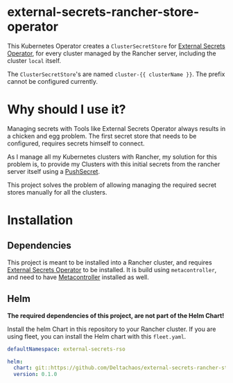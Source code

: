 # external-secrets-rancher-store-operator

This Kubernetes Operator creates a `ClusterSecretStore` for 
[External Secrets Operator](https://external-secrets.io/latest/provider/kubernetes/), for every cluster managed by
the Rancher server, including the cluster `local` itself.

The `ClusterSecretStore`'s are named `cluster-{{ clusterName }}`. The prefix cannot be configured currently.

# Why should I use it?

Managing secrets with Tools like External Secrets Operator always results in a chicken and egg problem. The first
secret store that needs to be configured, requires secrets himself to connect.

As I manage all my Kubernetes clusters with Rancher, my solution for this problem is, to provide my Clusters with this
initial secrets from the rancher server itself using a
[PushSecret](https://external-secrets.io/latest/provider/kubernetes/#pushsecret).

This project solves the problem of allowing managing the required secret stores manually for all the clusters.

# Installation 

## Dependencies

This project is meant to be installed into a Rancher cluster, and requires
[External Secrets Operator](https://metacontroller.github.io/metacontroller/guide/helm-install.html) to be installed.
It is build using `metacontroller`, and need to have
[Metacontroller](https://metacontroller.github.io/metacontroller/guide/helm-install.html) installed as well.

## Helm

**The required dependencies of this project, are not part of the Helm Chart!**

Install the helm Chart in this repository to your Rancher cluster. If you are using fleet, you can install the Helm
chart with this `fleet.yaml`.

```yaml
defaultNamespace: external-secrets-rso

helm:
  chart: git::https://github.com/Deltachaos/external-secrets-rancher-store-operator//helm/external-secrets-rancher-store-operator?ref=main
  version: 0.1.0
```
